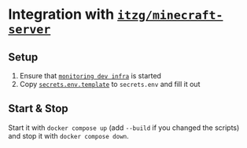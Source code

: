 # Integration with [``itzg/minecraft-server``](https://github.com/itzg/docker-minecraft-server)

## Setup

1. Ensure that [``monitoring dev infra``](../../_monitoring_dev_infra/) is started
2. Copy [``secrets.env.template``](./server/secrets.env.template) to ``secrets.env`` and fill it out

## Start & Stop

Start it with ``docker compose up`` (add ``--build`` if you changed the scripts)<br/>
and stop it with ``docker compose down``.
